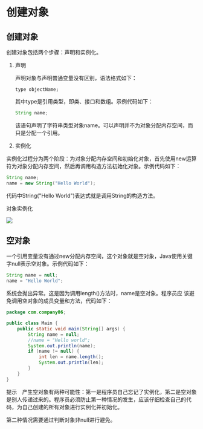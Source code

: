 # 创建对象


## 创建对象



创建对象包括两个步骤：声明和实例化。

1. 声明

   声明对象与声明普通变量没有区别，语法格式如下：

   ```
   type objectName;
   ```

   其中type是引用类型，即类、接口和数组。示例代码如下：

   ```java
   String name;
   ```

   该语句声明了字符串类型对象name。可以声明并不为对象分配内存空间，而只是分配一个引用。

   

2. 实例化

实例化过程分为两个阶段：为对象分配内存空间和初始化对象，首先使用new运算符为对象分配内存空间，然后再调用构造方法初始化对象。示例代码如下：

```java
String name;
name = new String("Hello World");
```

代码中String("Hello World")表达式就是调用String的构造方法。

对象实例化

![](D:/my_Java/source/_static/shilihua01.png)





## 空对象

一个引用变量没有通过new分配内存空间，这个对象就是空对象，Java使用关键字null表示空对象。示例代码如下：

```java
String name = null;
name = "Hello World";
```

系统会抛出异常。这是因为调用length()方法时，name是空对象。程序员应
该避免调用空对象的成员变量和方法，代码如下：

```java
package com.company06;

public class Main {
    public static void main(String[] args) {
        String name = null;
        //name = "Hello world";
        System.out.println(name);
        if (name != null) {
            int len = name.length();
            System.out.println(len);
        }
    }
}

```

提示　产生空对象有两种可能性：第一是程序员自己忘记了实例化，第二是空对象是别人传递过来的。程序员必须防止第一种情况的发生，应该仔细检查自己的代码，为自己创建的所有对象进行实例化并初始化。

第二种情况需要通过判断对象非null进行避免。



